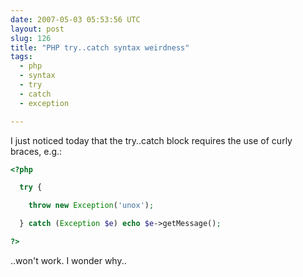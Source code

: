 ```yaml
---
date: 2007-05-03 05:53:56 UTC
layout: post
slug: 126
title: "PHP try..catch syntax weirdness"
tags:
  - php
  - syntax
  - try
  - catch
  - exception

---
```

<p>I just noticed today that the try..catch block requires the use of curly braces, e.g.:</p>

```php
<?php

  try {

    throw new Exception('unox');

  } catch (Exception $e) echo $e->getMessage();

?>
```

<p>..won't work. I wonder why..</p>
